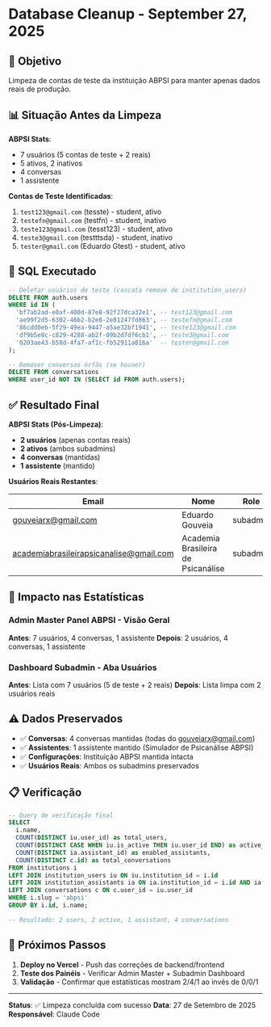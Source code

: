 # Database Cleanup - September 27, 2025

## 🎯 Objetivo

Limpeza de contas de teste da instituição ABPSI para manter apenas dados reais de produção.

## 📊 Situação Antes da Limpeza

**ABPSI Stats**:
- 7 usuários (5 contas de teste + 2 reais)
- 5 ativos, 2 inativos
- 4 conversas
- 1 assistente

**Contas de Teste Identificadas**:
1. `test123@gmail.com` (tesste) - student, ativo
2. `testefn@gmail.com` (testfn) - student, inativo
3. `teste123@gmail.com` (tesst123) - student, ativo
4. `teste3@gmail.com` (testttsda) - student, inativo
5. `tester@gmail.com` (Eduardo Gtest) - student, ativo

## 🧹 SQL Executado

```sql
-- Deletar usuários de teste (cascata remove de institution_users)
DELETE FROM auth.users
WHERE id IN (
  'bf7ab2ad-e0af-400d-87e8-92f27dca32e1', -- test123@gmail.com
  'ae99f2d5-6302-46b2-b2e8-2e81247fd863', -- testefn@gmail.com
  '86cdd0eb-5f29-49ea-9447-a5ae32bf1941', -- teste123@gmail.com
  'df9b5e8c-c829-4288-ab2f-09b2d7df6cb1', -- teste3@gmail.com
  '0203ae43-b58d-4fa7-af1c-fb52911a816a'  -- tester@gmail.com
);

-- Remover conversas órfãs (se houver)
DELETE FROM conversations
WHERE user_id NOT IN (SELECT id FROM auth.users);
```

## ✅ Resultado Final

**ABPSI Stats (Pós-Limpeza)**:
- **2 usuários** (apenas contas reais)
- **2 ativos** (ambos subadmins)
- **4 conversas** (mantidas)
- **1 assistente** (mantido)

**Usuários Reais Restantes**:

| Email | Nome | Role | Status | Registration | Department |
|-------|------|------|--------|-------------|------------|
| gouveiarx@gmail.com | Eduardo Gouveia | subadmin | ativo | ADMIN001 | Administração |
| academiabrasileirapsicanalise@gmail.com | Academia Brasileira de Psicanálise | subadmin | ativo | - | - |

## 🎯 Impacto nas Estatísticas

### Admin Master Panel ABPSI - Visão Geral
**Antes**: 7 usuários, 4 conversas, 1 assistente
**Depois**: 2 usuários, 4 conversas, 1 assistente

### Dashboard Subadmin - Aba Usuários
**Antes**: Lista com 7 usuários (5 de teste + 2 reais)
**Depois**: Lista limpa com 2 usuários reais

## ⚠️ Dados Preservados

- ✅ **Conversas**: 4 conversas mantidas (todas do gouveiarx@gmail.com)
- ✅ **Assistentes**: 1 assistente mantido (Simulador de Psicanálise ABPSI)
- ✅ **Configurações**: Instituição ABPSI mantida intacta
- ✅ **Usuários Reais**: Ambos os subadmins preservados

## 📋 Verificação

```sql
-- Query de verificação final
SELECT
  i.name,
  COUNT(DISTINCT iu.user_id) as total_users,
  COUNT(DISTINCT CASE WHEN iu.is_active THEN iu.user_id END) as active_users,
  COUNT(DISTINCT ia.assistant_id) as enabled_assistants,
  COUNT(DISTINCT c.id) as total_conversations
FROM institutions i
LEFT JOIN institution_users iu ON iu.institution_id = i.id
LEFT JOIN institution_assistants ia ON ia.institution_id = i.id AND ia.is_enabled = true
LEFT JOIN conversations c ON c.user_id = iu.user_id
WHERE i.slug = 'abpsi'
GROUP BY i.id, i.name;

-- Resultado: 2 users, 2 active, 1 assistant, 4 conversations
```

## 🚀 Próximos Passos

1. **Deploy no Vercel** - Push das correções de backend/frontend
2. **Teste dos Painéis** - Verificar Admin Master + Subadmin Dashboard
3. **Validação** - Confirmar que estatísticas mostram 2/4/1 ao invés de 0/0/1

---

**Status**: ✅ Limpeza concluída com sucesso
**Data**: 27 de Setembro de 2025
**Responsável**: Claude Code